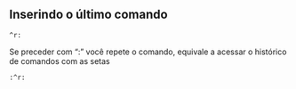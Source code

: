 Inserindo o último comando 
---------------------------
```
^r:
```
Se preceder com “:” você repete o comando, equivale a acessar o
histórico de comandos com as setas
```
:^r:
```
